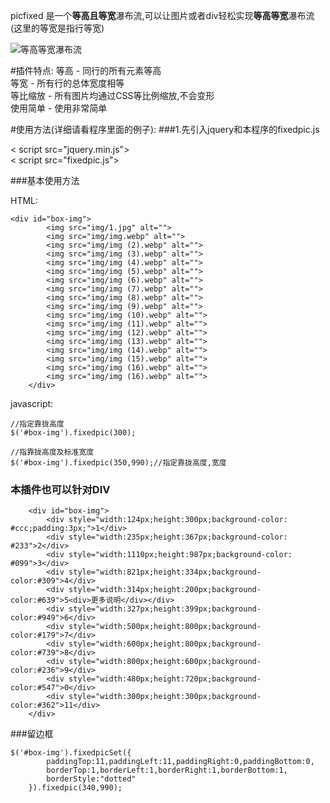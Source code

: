 
picfixed 是一个**等高且等宽**瀑布流,可以让图片或者div轻松实现**等高等宽**瀑布流(这里的等宽是指行等宽)

![等高等宽瀑布流](http://git.oschina.net/uploads/images/2015/1023/140145_9cd6bf9e_393536.jpeg "等高等宽瀑布流,非常适合图库类网站")

#插件特点:
等高 - 同行的所有元素等高<br>
等宽 - 所有行的总体宽度相等<br>
等比缩放 - 所有图片均通过CSS等比例缩放,不会变形<br>
使用简单 - 使用非常简单<br>


#使用方法(详细请看程序里面的例子):
###1.先引入jquery和本程序的fixedpic.js

< script src="jquery.min.js"></script><br>
< script src="fixedpic.js"></script>

###基本使用方法

HTML:
```
<div id="box-img">
		<img src="img/1.jpg" alt="">
		<img src="img/img.webp" alt="">
		<img src="img/img (2).webp" alt="">
		<img src="img/img (3).webp" alt="">
		<img src="img/img (4).webp" alt="">
		<img src="img/img (5).webp" alt="">
		<img src="img/img (6).webp" alt="">
		<img src="img/img (7).webp" alt="">
		<img src="img/img (8).webp" alt="">
		<img src="img/img (9).webp" alt="">
		<img src="img/img (10).webp" alt="">
		<img src="img/img (11).webp" alt="">
		<img src="img/img (12).webp" alt="">
		<img src="img/img (13).webp" alt="">
		<img src="img/img (14).webp" alt="">
		<img src="img/img (15).webp" alt="">
		<img src="img/img (16).webp" alt="">
		<img src="img/img (16).webp" alt="">
	</div>
```
javascript:

```
//指定靠拢高度
$('#box-img').fixedpic(300);
```

```
//指靠拢高度及标准宽度
$('#box-img').fixedpic(350,990);//指定靠拢高度,宽度
```


### 本插件也可以针对DIV

```
    <div id="box-img">
		<div style="width:124px;height:300px;background-color: #ccc;padding:3px;">1</div>
		<div style="width:235px;height:367px;background-color: #233">2</div>
		<div style="width:1110px;height:987px;background-color: #099">3</div>
		<div style="width:821px;height:334px;background-color:#309">4</div>
		<div style="width:314px;height:200px;background-color:#639">5<div>更多说明</div></div>
		<div style="width:327px;height:399px;background-color:#949">6</div>
		<div style="width:500px;height:800px;background-color:#179">7</div>
		<div style="width:600px;height:800px;background-color:#739">8</div>
		<div style="width:800px;height:600px;background-color:#236">9</div>
		<div style="width:480px;height:720px;background-color:#547">0</div>
		<div style="width:300px;height:300px;background-color:#362">11</div>
	</div>
```



###留边框
```
$('#box-img').fixedpicSet({
        paddingTop:11,paddingLeft:11,paddingRight:0,paddingBottom:0,
        borderTop:1,borderLeft:1,borderRight:1,borderBottom:1,
        borderStyle:"dotted"
    }).fixedpic(340,990);
```


